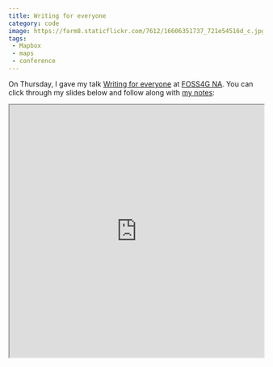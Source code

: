 ```yaml
---
title: Writing for everyone
category: code
image: https://farm8.staticflickr.com/7612/16606351737_721e54516d_c.jpg
tags:
 - Mapbox
 - maps
 - conference
---
```


On Thursday, I gave my talk [Writing for everyone](/writing-for-everyone/) at [FOSS4G NA](https://2015.foss4g-na.org/). You can click through my slides below and follow along with [my notes](http://katydecorah.com/writing-for-everyone/notes/):

<iframe src="http://katydecorah.com/writing-for-everyone/" width="100%" height="500px"></iframe>